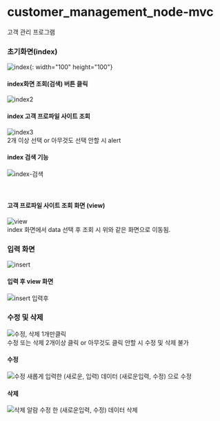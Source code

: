 # customer_management_node-mvc
고객 관리 프로그램

### 초기화면(index)
![index](https://user-images.githubusercontent.com/75245755/121766906-156b1300-cb90-11eb-9828-7937342be842.PNG){: width="100" height="100"}  

#### index화면 조회(검색) 버튼 클릭  
![index2](https://user-images.githubusercontent.com/75245755/121767530-91b32580-cb93-11eb-8afc-88d22cebad2b.PNG)  
#### index 고객 프로파일 사이트 조회  
![index3](https://user-images.githubusercontent.com/75245755/121767557-caeb9580-cb93-11eb-9fa3-c397381812e2.PNG)  
2개 이상 선택 or 아무것도 선택 안할 시 alert  
#### index 검색 기능  
![index-검색](https://user-images.githubusercontent.com/75245755/121767576-e656a080-cb93-11eb-989d-333f32fb1de2.PNG)  
<br>
<br>
#### 고객 프로파일 사이트 조회 화면 (view)  
![view](https://user-images.githubusercontent.com/75245755/121767590-fff7e800-cb93-11eb-8187-9df254d4c146.PNG)  
index 화면에서 data 선택 후 조회 시 위와 같은 화면으로 이동됨.  
### 입력 화면 
![insert](https://user-images.githubusercontent.com/75245755/121767605-1aca5c80-cb94-11eb-8658-336481f974b7.PNG)  
#### 입력 후 view 화면
![insert 입력후](https://user-images.githubusercontent.com/75245755/121767620-3fbecf80-cb94-11eb-90ab-3b0cce8b20ff.PNG)  
### 수정 및 삭제
![수정, 삭제 1개만클릭](https://user-images.githubusercontent.com/75245755/121767631-5402cc80-cb94-11eb-9770-66ef864043bb.PNG)  
수정 또는 삭제 2개이상 클릭 or 아무것도 클릭 안할 시 수정 및 삭제 불가 
#### 수정  
![수정](https://user-images.githubusercontent.com/75245755/121767654-83193e00-cb94-11eb-9f5e-fa23baa497b6.PNG)
새롭게 입력한 (새로운, 입력) 데이터 (새로운입력, 수정) 으로 수정
#### 삭제
![삭제 알람](https://user-images.githubusercontent.com/75245755/121767649-785ea900-cb94-11eb-9539-dc7302179768.PNG)
수정 한 (새로운입력, 수정) 데이터 삭제









